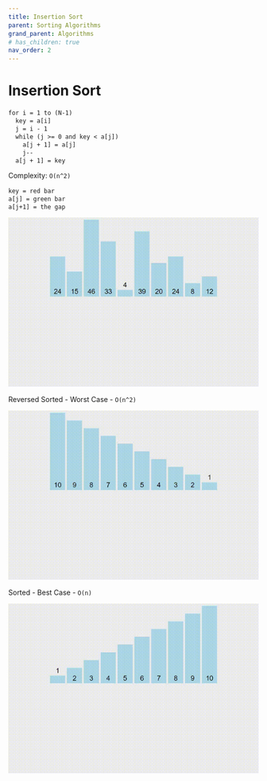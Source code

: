 ```yaml
---
title: Insertion Sort
parent: Sorting Algorithms
grand_parent: Algorithms
# has_children: true
nav_order: 2
---
```


# Insertion Sort

```
for i = 1 to (N-1)
  key = a[i]
  j = i - 1
  while (j >= 0 and key < a[j])
    a[j + 1] = a[j]
    j--
  a[j + 1] = key
```

Complexity: `O(n^2)`

```
key = red bar
a[j] = green bar
a[j+1] = the gap
```

![](assets/Insertion.gif)

Reversed Sorted - Worst Case - `O(n^2)`

![](assets/Insertion1.gif)

Sorted - Best Case - `O(n)`

![](assets/Insertion2.gif)